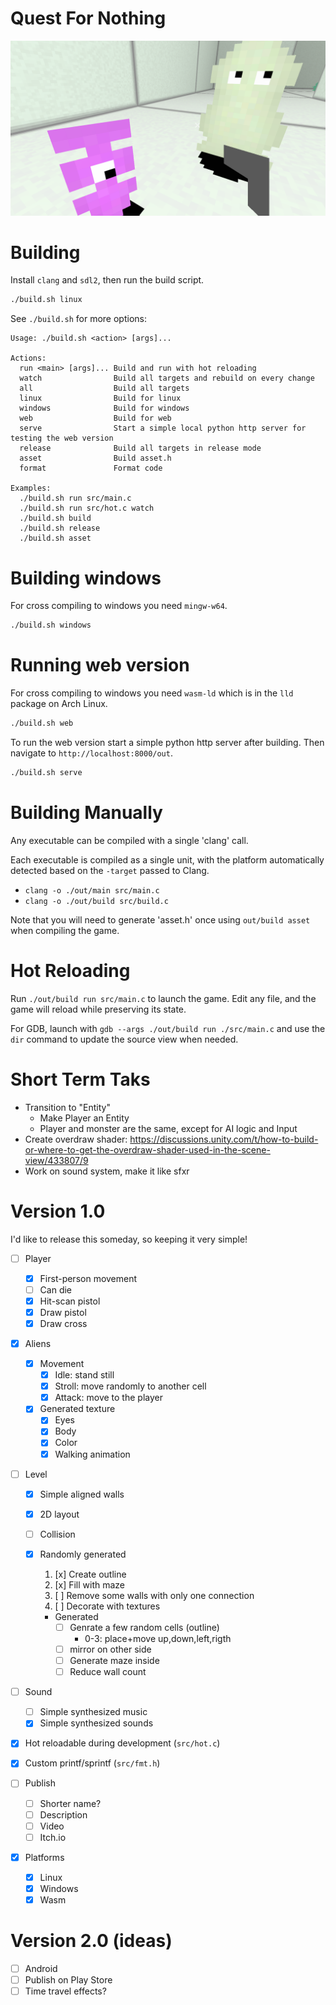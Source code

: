 # Quest For Nothing

![](screenshot.png)


# Building

Install `clang` and `sdl2`, then run the build script.

```bash
./build.sh linux
```

See `./build.sh` for more options:

```
Usage: ./build.sh <action> [args]...

Actions:
  run <main> [args]... Build and run with hot reloading
  watch                Build all targets and rebuild on every change
  all                  Build all targets
  linux                Build for linux
  windows              Build for windows
  web                  Build for web
  serve                Start a simple local python http server for testing the web version
  release              Build all targets in release mode
  asset                Build asset.h
  format               Format code

Examples:
  ./build.sh run src/main.c
  ./build.sh run src/hot.c watch
  ./build.sh build
  ./build.sh release
  ./build.sh asset
```

# Building windows
For cross compiling to windows you need `mingw-w64`.

```bash
./build.sh windows
```

# Running web version
For cross compiling to windows you need `wasm-ld` which is in the `lld` package on Arch Linux.

```bash
./build.sh web
```

To run the web version start a simple python http server after building. Then navigate to `http://localhost:8000/out`.

```bash
./build.sh serve
```

# Building Manually

Any executable can be compiled with a single 'clang' call.

Each executable is compiled as a single unit, with the platform automatically detected based on the `-target` passed to Clang.

- `clang -o ./out/main src/main.c`
- `clang -o ./out/build src/build.c`

Note that you will need to generate 'asset.h' once using `out/build asset` when compiling the game.

# Hot Reloading

Run `./out/build run src/main.c` to launch the game. Edit any file, and the game will reload while preserving its state.

For GDB, launch with `gdb --args ./out/build run ./src/main.c` and use the `dir` command to update the source view when needed.

# Short Term Taks
- Transition to "Entity" 
  - Make Player an Entity
  - Player and monster are the same, except for AI logic and Input
- Create overdraw shader: https://discussions.unity.com/t/how-to-build-or-where-to-get-the-overdraw-shader-used-in-the-scene-view/433807/9
- Work on sound system, make it like sfxr

# Version 1.0
I'd like to release this someday, so keeping it very simple!

- [ ] Player
  - [x] First-person movement
  - [ ] Can die
  - [x] Hit-scan pistol
  - [x] Draw pistol
  - [x] Draw cross

- [x] Aliens
  - [x] Movement
    - [x] Idle: stand still
    - [x] Stroll: move randomly to another cell
    - [x] Attack: move to the player

  - [x] Generated texture
    - [x] Eyes
    - [x] Body
    - [x] Color
    - [x] Walking animation

- [ ] Level
  - [x] Simple aligned walls
  - [x] 2D layout
  - [ ] Collision
  - [x] Randomly generated
      1. [x] Create outline
      2. [x] Fill with maze
      3. [ ] Remove some walls with only one connection
      4. [ ] Decorate with textures

    - Generated
      - [ ] Genrate a few random cells (outline)
        - 0-3: place+move up,down,left,rigth
      - [ ] mirror on other side
      - [ ] Generate maze inside
      - [ ] Reduce wall count

- [ ] Sound
  - [ ] Simple synthesized music
  - [x] Simple synthesized sounds

- [x] Hot reloadable during development (`src/hot.c`)
- [x] Custom printf/sprintf (`src/fmt.h`)

- [ ] Publish
  - [ ] Shorter name?
  - [ ] Description
  - [ ] Video
  - [ ] Itch.io

- [x] Platforms
  - [x] Linux
  - [x] Windows
  - [x] Wasm

# Version 2.0 (ideas)

- [ ] Android
- [ ] Publish on Play Store
- [ ] Time travel effects?
